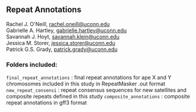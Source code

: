 ## **Repeat Annotations**
Rachel J. O'Neill, rachel.oneill@uconn.edu \
Gabrielle A. Hartley, gabrielle.hartley@uconn.edu \
Savannah J. Hoyt, savannah.klein@uconn.edu \
Jessica M. Storer, jessica.storer@uconn.edu \
Patrick G.S. Grady, patrick.grady@uconn.edu 

### Folders included: 
```final_repeat_annotations``` : final repeat annotations for ape X and Y chromosomes included in this study in RepeatMasker .out format
```new_repeat_consensi``` : repeat consensus sequences for new satellites and composite repeats defined in this study
```composite_annotations``` : composite repeat annotations in gff3 format
